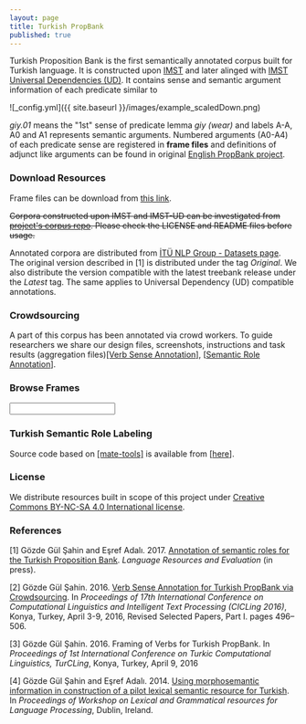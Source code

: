 ```yaml
---
layout: page
title: Turkish PropBank
published: true
---
```

<script type="text/javascript" src="{{ site.baseurl }}/js/jquery-1.9.1.min.js"></script>
<script type="text/javascript" src="{{ site.baseurl }}/js/jquery.autocomplete.min.js"></script>
<script type="text/javascript" src="{{ site.baseurl }}/js/verb-autocomplete.js"></script>

Turkish Proposition Bank is the first semantically annotated corpus built for Turkish language. It is constructed upon [IMST](http://tools.nlp.itu.edu.tr/Datasets) and later alinged with [IMST Universal Dependencies (UD)](http://universaldependencies.org/#tr). It contains sense and semantic argument information of each predicate similar to

![_config.yml]({{ site.baseurl }}/images/example_scaledDown.png)

_giy.01_ means the "1st" sense of predicate lemma _giy (wear)_ and labels A-A, A0 and A1 represents semantic arguments. Numbered arguments (A0-A4) of each predicate sense are registered in **frame files** and definitions of adjunct like arguments can be found in original [English PropBank project](http://propbank.github.io/).

### Download Resources

Frame files can be download from [this link](https://github.com/turkishpropbank/turkishpropbank.github.io/tree/resources/frames). 

~~Corpora constructed upon IMST and IMST-UD can be investigated from [project's corpus repo](https://github.com/turkishpropbank/turkishpropbank.github.io/tree/resources/corpus). Please check the LICENSE and README files before usage.~~

Annotated corpora are distributed from [İTÜ NLP Group - Datasets page](http://tools.nlp.itu.edu.tr/Datasets). The original version described in [1] is distributed under the tag *Original*. We also distribute the version compatible with the latest treebank release under the *Latest* tag. The same applies to Universal Dependency (UD) compatible annotations.

### Crowdsourcing

A part of this corpus has been annotated via crowd workers. To guide researchers we share our design files, screenshots, instructions and task results (aggregation files)[[Verb Sense Annotation]](https://github.com/turkishpropbank/turkishpropbank.github.io/tree/resources/crowdresults/vsa),
[[Semantic Role Annotation](https://github.com/turkishpropbank/turkishpropbank.github.io/tree/resources/crowdresults/sra)].   

### Browse Frames

<div id="searchfield">					
<form><input type="text" name="verb" class="biginput" id="autocomplete"></form>
</div>
<p id="outputcontent"> </p>

### Turkish Semantic Role Labeling

Source code based on [[mate-tools]](https://code.google.com/archive/p/mate-tools/) is available from [[here](https://github.com/turkishpropbank/turkishpropbank.github.io/tree/code)].  

### License

We distribute resources built in scope of this project under [Creative Commons BY-NC-SA 4.0 International license](https://creativecommons.org/licenses/by-nc-sa/4.0/).

### References

[1] Gözde Gül Şahin and Eşref Adalı. 2017. [Annotation of semantic roles for the Turkish Proposition Bank](https://link.springer.com/article/10.1007/s10579-017-9390-y). *Language Resources and Evaluation* (in press).

[2] Gözde Gül Şahin. 2016. [Verb Sense Annotation for Turkish PropBank via Crowdsourcing](https://link.springer.com/chapter/10.1007/978-3-319-75477-2_35). In *Proceedings of 17th International Conference on Computational Linguistics and Intelligent Text Processing (CICLing 2016)*, Konya, Turkey, April 3-9, 2016, Revised Selected Papers, Part I. pages 496–506.

[3] Gözde Gül Şahin. 2016. Framing of Verbs for Turkish PropBank. In *Proceedings of 1st International Conference on Turkic Computational Linguistics, TurCLing*, Konya, Turkey, April 9, 2016

[4] Gözde Gül Şahin and Eşref Adalı. 2014. [Using morphosemantic information in construction of a pilot lexical semantic resource for Turkish](http://www.aclweb.org/anthology/W14-5807). In *Proceedings of Workshop on Lexical and Grammatical resources for Language Processing*, Dublin, Ireland.
